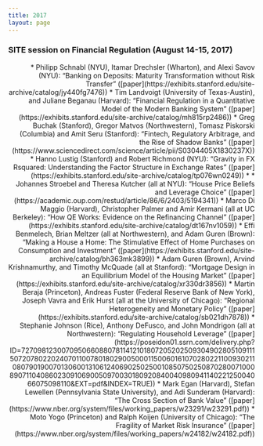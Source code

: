 ```yaml
---
title: 2017
layout: page
---
```


### SITE session on Financial Regulation (August 14-15, 2017)
<div style="text-align: right">
* Philipp Schnabl (NYU), Itamar Drechsler (Wharton), and Alexi Savov (NYU): “Banking on Deposits: Maturity Transformation without Risk Transfer” ([paper](https://exhibits.stanford.edu/site-archive/catalog/jy440fg7476))
*	Tim Landvoigt (University of Texas-Austin), and Juliane Beganau (Harvard): “Financial Regulation in a Quantitative Model of the Modern Banking System” ([paper](https://exhibits.stanford.edu/site-archive/catalog/mh815rp2486))
*	Greg Buchak (Stanford), Gregor Matvos (Northwestern), Tomasz Piskorski (Columbia) and Amit Seru (Stanford): “Fintech, Regulatory Arbitrage, and the Rise of Shadow Banks” ([paper](https://www.sciencedirect.com/science/article/pii/S0304405X1830237X))
*	Hanno Lustig (Stanford) and Robert Richmond (NYU): “Gravity in FX Rsquared: Understanding the Factor Structure in Exchange Rates” ([paper](https://exhibits.stanford.edu/site-archive/catalog/tp076wn0249))
* *	Johannes Stroebel and Theresa Kutcher (all at NYU): “House Price Beliefs and Leverage Choice” ([paper](https://academic.oup.com/restud/article/86/6/2403/5194341))
*	Marco Di Maggio (Harvard), Christopher Palmer and Amir Kermani (all at UC Berkeley): “How QE Works: Evidence on the Refinancing Channel” ([paper](https://exhibits.stanford.edu/site-archive/catalog/dt167nv1059))
*	Effi Benmelech, Brian Meltzer (all at Northwestern), and Adam Guren (Brown): “Making a House a Home: The Stimulative Effect of Home Purchases on Consumption and Investment” ([paper](https://exhibits.stanford.edu/site-archive/catalog/bh363mk3899))
*	Adam Guren (Brown), Arvind Krishnamurthy, and Timothy McQuade (all at Stanford): “Mortgage Design in an Equilibrium Model of the Housing Market” ([paper](https://exhibits.stanford.edu/site-archive/catalog/xr330dr3856))
*	Martin Beraja (Princeton), Andreas Fuster (Federal Reserve Bank of New York), Joseph Vavra and Erik Hurst (all at the University of Chicago): “Regional Heterogeneity and Monetary Policy” ([paper](https://exhibits.stanford.edu/site-archive/catalog/sb021dh7878))
*	Stephanie Johnson (Rice), Anthony DeFusco, and John Mondrigon (all at Northwestern): “Regulating Household Leverage” ([paper](https://poseidon01.ssrn.com/delivery.php?ID=727098123007095066088078114121018072052025093049028051091115072078022024070110078018029005000115006016107028022110093021108079019007013060013106124069025025001085075025087028007100089071104086023091069005097003018092084004098094114022125004066075098110&EXT=pdf&INDEX=TRUE))
*	Mark Egan (Harvard), Stefan Lewellen (Pennsylvania State University), and Adi Sunderam (Harvard): “The Cross Section of Bank Value” ([paper](https://www.nber.org/system/files/working_papers/w23291/w23291.pdf))
*	Moto Yogo (Princeton) and Ralph Koijen (University of Chicago): “The Fragility of Market Risk Insurance” ([paper](https://www.nber.org/system/files/working_papers/w24182/w24182.pdf))
  </a>
